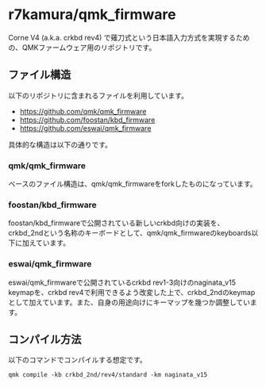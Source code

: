# r7kamura/qmk_firmware

Corne V4 (a.k.a. crkbd rev4) で薙刀式という日本語入力方式を実現するための、QMKファームウェア用のリポジトリです。

## ファイル構造

以下のリポジトリに含まれるファイルを利用しています。

- https://github.com/qmk/qmk_firmware
- https://github.com/foostan/kbd_firmware
- https://github.com/eswai/qmk_firmware

具体的な構造は以下の通りです。

### qmk/qmk_firmware

ベースのファイル構造は、qmk/qmk_firmwareをforkしたものになっています。

### foostan/kbd_firmware

foostan/kbd_firmwareで公開されている新しいcrkbd向けの実装を、crkbd_2ndという名称のキーボードとして、qmk/qmk_firmwareのkeyboards以下に加えています。

### eswai/qmk_firmware

eswai/qmk_firmwareで公開されているcrkbd rev1-3向けのnaginata_v15 keymapを、crkbd rev4で利用できるよう改変した上で、crkbd_2ndのkeymapとして加えています。また、自身の用途向けにキーマップを幾つか調整しています。

## コンパイル方法

以下のコマンドでコンパイルする想定です。

```
qmk compile -kb crkbd_2nd/rev4/standard -km naginata_v15
```
